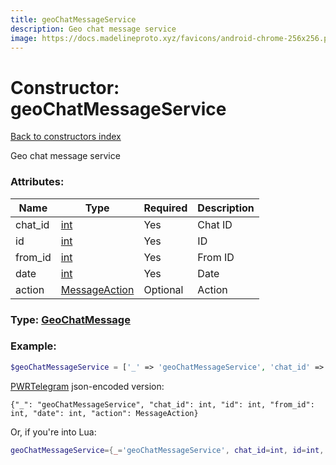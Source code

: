 ```yaml
---
title: geoChatMessageService
description: Geo chat message service
image: https://docs.madelineproto.xyz/favicons/android-chrome-256x256.png
---
```

# Constructor: geoChatMessageService  
[Back to constructors index](index.md)



Geo chat message service

### Attributes:

| Name     |    Type       | Required | Description |
|----------|---------------|----------|-------------|
|chat\_id|[int](../types/int.md) | Yes|Chat ID|
|id|[int](../types/int.md) | Yes|ID|
|from\_id|[int](../types/int.md) | Yes|From ID|
|date|[int](../types/int.md) | Yes|Date|
|action|[MessageAction](../types/MessageAction.md) | Optional|Action|



### Type: [GeoChatMessage](../types/GeoChatMessage.md)


### Example:

```php
$geoChatMessageService = ['_' => 'geoChatMessageService', 'chat_id' => int, 'id' => int, 'from_id' => int, 'date' => int, 'action' => MessageAction];
```  

[PWRTelegram](https://pwrtelegram.xyz) json-encoded version:

```
{"_": "geoChatMessageService", "chat_id": int, "id": int, "from_id": int, "date": int, "action": MessageAction}
```


Or, if you're into Lua:

```lua
geoChatMessageService={_='geoChatMessageService', chat_id=int, id=int, from_id=int, date=int, action=MessageAction}

```


